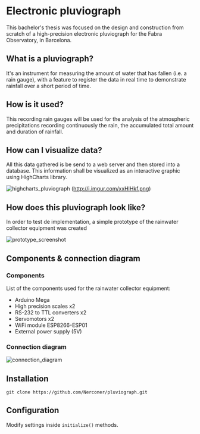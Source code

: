# Electronic pluviograph
This bachelor's thesis was focused on the design and construction from scratch of a high-precision
electronic pluviograph for the Fabra Observatory, in Barcelona. 

What is a pluviograph?
----------------------

It's an instrument for measuring the amount of water that has fallen (i.e. a rain gauge), with a feature to register the data in real time to demonstrate rainfall over a short period of time.

How is it used?
---------------

This recording rain gauges will be used for the analysis of the atmospheric precipitations recording continuously the
rain, the accumulated total amount and duration of rainfall. 

How can I visualize data?
-------------------------

All this data gathered is be send to a web server and then stored into a database. This information shall be visualized
as an interactive graphic using HighCharts library.

![highcharts_pluviograph](https://raw.github.com/Nerconer/pluviograph/master/imgs/highCharts_pluviograph.png)
(http://i.imgur.com/xxHlHkf.png)

How does this pluviograph look like?
------------------------------------

In order to test de implementation, a simple prototype of the rainwater collector equipment was created

![prototype_screenshot](http://i.imgur.com/1aoP67O.png)

Components & connection diagram
-------------------------------

### Components

List of the components used for the rainwater collector equipment:
- Arduino Mega
- High precision scales x2
- RS-232 to TTL converters x2
- Servomotors x2
- WiFi module ESP8266-ESP01
- External power supply (5V)

### Connection diagram

![connection_diagram](http://i.imgur.com/8O29Hsx.png)

Installation
------------

```
git clone https://github.com/Nerconer/pluviograph.git
```
Configuration
-------------

Modify settings inside `initialize()` methods.
